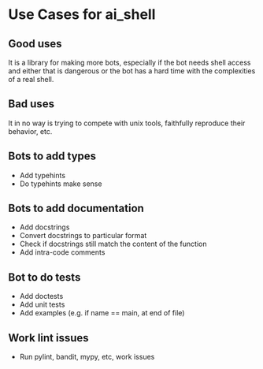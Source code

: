 # Use Cases for ai_shell

## Good uses

It is a library for making more bots, especially if the bot needs shell access and either that is dangerous or
the bot has a hard time with the complexities of a real shell.

## Bad uses

It in no way is trying to compete with unix tools, faithfully reproduce their behavior, etc.

## Bots to add types

- Add typehints
- Do typehints make sense

## Bots to add documentation

- Add docstrings
- Convert docstrings to particular format
- Check if docstrings still match the content of the function
- Add intra-code comments

## Bot to do tests

- Add doctests
- Add unit tests
- Add examples (e.g. if name == main, at end of file)

## Work lint issues

- Run pylint, bandit, mypy, etc, work issues
